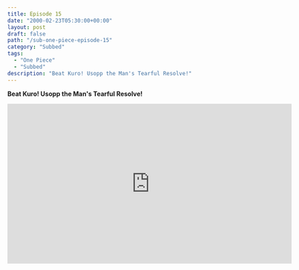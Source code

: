 ```yaml
---
title: Episode 15
date: "2000-02-23T05:30:00+00:00"
layout: post
draft: false
path: "/sub-one-piece-episode-15"
category: "Subbed"
tags:
  - "One Piece"
  - "Subbed"
description: "Beat Kuro! Usopp the Man's Tearful Resolve!"
---
```


**Beat Kuro! Usopp the Man's Tearful Resolve!**

<iframe width="640" height="360" src="https://www.fembed.com/v/8x9p-227qo7" frameborder="0" marginwidth=0 marginheight=0 scrolling=no allowfullscreen></iframe>

